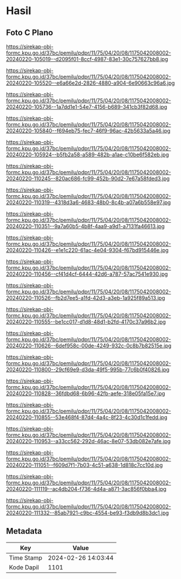 # Hasil

## Foto C Plano

https://sirekap-obj-formc.kpu.go.id/37bc/pemilu/pdpr/11/75/04/20/08/1175042008002-20240220-105019--d2095f01-8ccf-4987-83e1-30c757627bb8.jpg

https://sirekap-obj-formc.kpu.go.id/37bc/pemilu/pdpr/11/75/04/20/08/1175042008002-20240220-105520--e6a66e2d-2826-4880-a904-6e90663c96a6.jpg

https://sirekap-obj-formc.kpu.go.id/37bc/pemilu/pdpr/11/75/04/20/08/1175042008002-20240220-105736--1a7dd1e1-54e7-4156-b689-341cb3f82d68.jpg

https://sirekap-obj-formc.kpu.go.id/37bc/pemilu/pdpr/11/75/04/20/08/1175042008002-20240220-105840--f694eb75-fec7-46f9-96ac-42b5633a5a46.jpg

https://sirekap-obj-formc.kpu.go.id/37bc/pemilu/pdpr/11/75/04/20/08/1175042008002-20240220-105924--b5fb2a58-a589-482b-a1ae-c10be6f582eb.jpg

https://sirekap-obj-formc.kpu.go.id/37bc/pemilu/pdpr/11/75/04/20/08/1175042008002-20240220-110245--820ac686-fc99-452b-90d2-7e67a58fded3.jpg

https://sirekap-obj-formc.kpu.go.id/37bc/pemilu/pdpr/11/75/04/20/08/1175042008002-20240220-110319--4318d3a6-4683-48b0-8c4b-a07a6b558e97.jpg

https://sirekap-obj-formc.kpu.go.id/37bc/pemilu/pdpr/11/75/04/20/08/1175042008002-20240220-110351--9a7a60b5-4b8f-4aa9-a9d1-a7131fa46613.jpg

https://sirekap-obj-formc.kpu.go.id/37bc/pemilu/pdpr/11/75/04/20/08/1175042008002-20240220-110426--e1e1c220-61ac-4e04-9304-f67bd915446e.jpg

https://sirekap-obj-formc.kpu.go.id/37bc/pemilu/pdpr/11/75/04/20/08/1175042008002-20240220-110456--cf41d4cf-6444-42d6-a787-57ac7541e930.jpg

https://sirekap-obj-formc.kpu.go.id/37bc/pemilu/pdpr/11/75/04/20/08/1175042008002-20240220-110526--fb2d7ee5-a1fd-42d3-a3eb-1a925f89a513.jpg

https://sirekap-obj-formc.kpu.go.id/37bc/pemilu/pdpr/11/75/04/20/08/1175042008002-20240220-110555--be1cc017-d1d8-48d1-b2fd-4170c37a96b2.jpg

https://sirekap-obj-formc.kpu.go.id/37bc/pemilu/pdpr/11/75/04/20/08/1175042008002-20240220-110626--6def958c-00de-4249-932c-0c8b7b82515e.jpg

https://sirekap-obj-formc.kpu.go.id/37bc/pemilu/pdpr/11/75/04/20/08/1175042008002-20240220-110800--29cf69e9-d3da-49f5-995b-77c6b0f40826.jpg

https://sirekap-obj-formc.kpu.go.id/37bc/pemilu/pdpr/11/75/04/20/08/1175042008002-20240220-110828--36fdbd68-6b96-42fb-aefe-318e05fa15e7.jpg

https://sirekap-obj-formc.kpu.go.id/37bc/pemilu/pdpr/11/75/04/20/08/1175042008002-20240220-110855--53e468f4-87d4-4a4c-8f23-4c30d1c1fedd.jpg

https://sirekap-obj-formc.kpu.go.id/37bc/pemilu/pdpr/11/75/04/20/08/1175042008002-20240220-110953--a33cc562-292d-46ac-8e07-53db082e7afe.jpg

https://sirekap-obj-formc.kpu.go.id/37bc/pemilu/pdpr/11/75/04/20/08/1175042008002-20240220-111051--f609d7f1-7b03-4c51-a638-1d818c7cc10d.jpg

https://sirekap-obj-formc.kpu.go.id/37bc/pemilu/pdpr/11/75/04/20/08/1175042008002-20240220-111119--ac4db204-f736-4d4a-a871-3ac856f0bba4.jpg

https://sirekap-obj-formc.kpu.go.id/37bc/pemilu/pdpr/11/75/04/20/08/1175042008002-20240220-111332--85ab7921-c9bc-4554-be93-f3db9d8b3dc1.jpg


## Metadata

| Key        | Value               |
| ---------- | ------------------- |
| Time Stamp | 2024-02-26 14:03:44 |
| Kode Dapil | 1101                |



